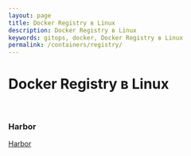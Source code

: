 ```yaml
---
layout: page
title: Docker Registry в Linux
description: Docker Registry в Linux
keywords: gitops, docker, Docker Registry в Linux
permalink: /containers/registry/
---
```


# Docker Registry в Linux

<br/>

### Harbor

[Harbor](/containers/registry/harbor/setup/)

